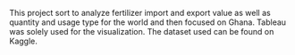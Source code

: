 This project sort to analyze fertilizer import and export value as well as quantity and usage type for the world and then focused on Ghana.
Tableau was solely used for the visualization.
The dataset used can be found on Kaggle.